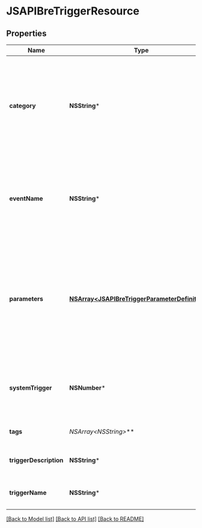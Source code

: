 # JSAPIBreTriggerResource

## Properties
Name | Type | Description | Notes
------------ | ------------- | ------------- | -------------
**category** | **NSString*** | The category this trigger belongs to. See endpoints for related asset information. All new triggers are in category &#39;custom&#39; | [optional] 
**eventName** | **NSString*** | The unique name for the event. This serves as the unique identifier. Cannot be changed after creation | 
**parameters** | [**NSArray&lt;JSAPIBreTriggerParameterDefinition&gt;***](JSAPIBreTriggerParameterDefinition.md) | A list of parameters that will be sent with the event when the trigger is fired. These must be included in the event and match the described types | [optional] 
**systemTrigger** | **NSNumber*** | Where this trigger came from. System triggers cannot be removed or updated | [optional] 
**tags** | **NSArray&lt;NSString*&gt;*** | A list of tags for filtering | [optional] 
**triggerDescription** | **NSString*** | A description of the trigger | 
**triggerName** | **NSString*** | A human readable name for this trigger | 

[[Back to Model list]](../README.md#documentation-for-models) [[Back to API list]](../README.md#documentation-for-api-endpoints) [[Back to README]](../README.md)


